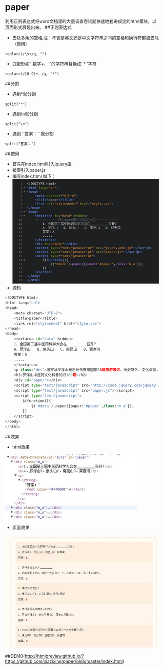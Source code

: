 # paper
利用正则表达式把word文档里的大量调查卷试题快速地套进规定的html模块，以页面形式展现出来。
##正则表达式

* 去除多余的空格,注：不管是英文还是中文字符串之间的空格和换行符都被去除（慎用）

 ``replace(/\s+/g, "")``
* 匹配形如“ 数字+、 ”的字符串替换成‘ * ’字符

 ``replace(/[0-9]+、/g, "*")``

##分割

* 遇到*就分割
  
 ``split("*")``
* 遇到\n就分割
 
 ``split("\n")``
* 遇到 ‘ 答案： ’ 就分割
 
 ``split("答案：")``

##使用
* 首先在index.html引入jquery库
* 接着引入paper.js
* 编写index.html,如下：
 ![paper](paper.jpg)
* 源码

```python
<!DOCTYPE html>
<html lang="en">
<head>
    <meta charset="UTF-8">
    <title>paper</title>
    <link rel="stylesheet" href="style.css">
</head>
<body>
    <textarea id="data" hidden>
    1、全国第三届中医药科学大会在_________召开?
    A、罗浮山   B、象头山   C、南昆山   D、巽寮湾
    答案：A
    .....
    </textarea>
    <p class="des">博罗县罗浮山是惠州市首家国家5A级旅游景区，历史悠久，文化深厚，中草药植物丰富。现拥有植物3000多种，其中药用植物1200多种，是名副其实的百草药库。葛洪，东晋道教学者、著名的炼丹家、医学家，1700多年前在罗浮山修道炼丹、著书立说、悬壶济世，其著作的《肘后备急方》更是屠呦呦获得2015年诺贝尔医学奖和生理学奖的重要灵感来源。因此，围绕罗浮山丰富的中草药文化和葛洪及其妻子鲍姑的医学理念和成就编写了这套题，以普及大家中草药知识之用。 </p>
    <h2>罗浮山中医药文化科普知识100题</h2>
    <div id="paper"></div>
    <script type="text/javascript" src="http://code.jquery.com/jquery-1.6.4.min.js"></script>
    <script type="text/javascript" src="paper.js"></script>
    <script type="text/javascript">
        $(function(){
            $('#data').paper({paper:'#paper',class:'m_a'});
        })
    </script>
</body>
</html>


```
##效果
* html效果

 ![dir](dir1.jpg)
 
* 页面效果

 ![dir](dir2.jpg)

##DEMO(http://htmlpreview.github.io/?https://github.com/xiazixing/paper/blob/master/index.html)
